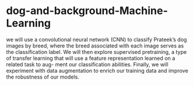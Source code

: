 # dog-and-background-Machine-Learning

we will use a convolutional neural network (CNN) to classify Prateek’s dog images by breed, where the breed associated with each image serves as the classification label. We will then explore supervised pretraining, a type of transfer learning that will use a feature representation learned on a related task to aug- ment our classification abilities. Finally, we will experiment with data augmentation to enrich our training data and improve the robustness of our models.
